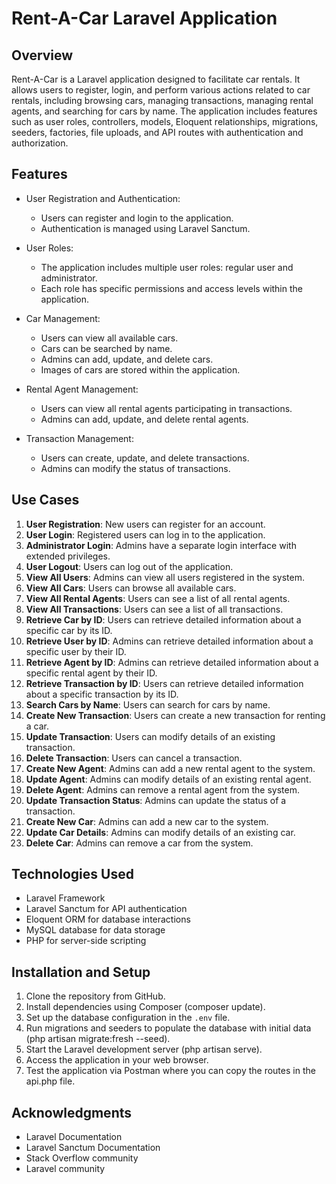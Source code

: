 # Rent-A-Car Laravel Application

## Overview
Rent-A-Car is a Laravel application designed to facilitate car rentals. It allows users to register, login, and perform various actions related to car rentals, including browsing cars, managing transactions, managing rental agents, and searching for cars by name. The application includes features such as user roles, controllers, models, Eloquent relationships, migrations, seeders, factories, file uploads, and API routes with authentication and authorization.

## Features
- User Registration and Authentication:
  - Users can register and login to the application.
  - Authentication is managed using Laravel Sanctum.

- User Roles:
  - The application includes multiple user roles: regular user and administrator.
  - Each role has specific permissions and access levels within the application.

- Car Management:
  - Users can view all available cars.
  - Cars can be searched by name.
  - Admins can add, update, and delete cars.
  - Images of cars are stored within the application.

- Rental Agent Management:
  - Users can view all rental agents participating in transactions.
  - Admins can add, update, and delete rental agents.

- Transaction Management:
  - Users can create, update, and delete transactions.
  - Admins can modify the status of transactions.

## Use Cases
1. **User Registration**: New users can register for an account.
2. **User Login**: Registered users can log in to the application.
3. **Administrator Login**: Admins have a separate login interface with extended privileges.
4. **User Logout**: Users can log out of the application.
5. **View All Users**: Admins can view all users registered in the system.
6. **View All Cars**: Users can browse all available cars.
7. **View All Rental Agents**: Users can see a list of all rental agents.
8. **View All Transactions**: Users can see a list of all transactions.
9. **Retrieve Car by ID**: Users can retrieve detailed information about a specific car by its ID.
10. **Retrieve User by ID**: Admins can retrieve detailed information about a specific user by their ID.
11. **Retrieve Agent by ID**: Admins can retrieve detailed information about a specific rental agent by their ID.
12. **Retrieve Transaction by ID**: Users can retrieve detailed information about a specific transaction by its ID.
13. **Search Cars by Name**: Users can search for cars by name.
14. **Create New Transaction**: Users can create a new transaction for renting a car.
15. **Update Transaction**: Users can modify details of an existing transaction.
16. **Delete Transaction**: Users can cancel a transaction.
17. **Create New Agent**: Admins can add a new rental agent to the system.
18. **Update Agent**: Admins can modify details of an existing rental agent.
19. **Delete Agent**: Admins can remove a rental agent from the system.
20. **Update Transaction Status**: Admins can update the status of a transaction.
21. **Create New Car**: Admins can add a new car to the system.
22. **Update Car Details**: Admins can modify details of an existing car.
23. **Delete Car**: Admins can remove a car from the system.

## Technologies Used
- Laravel Framework
- Laravel Sanctum for API authentication
- Eloquent ORM for database interactions
- MySQL database for data storage
- PHP for server-side scripting

## Installation and Setup
1. Clone the repository from GitHub.
2. Install dependencies using Composer (composer update).
3. Set up the database configuration in the `.env` file.
4. Run migrations and seeders to populate the database with initial data (php artisan migrate:fresh --seed).
5. Start the Laravel development server (php artisan serve).
6. Access the application in your web browser.
7. Test the application via Postman where you can copy the routes in the api.php file.


## Acknowledgments
- Laravel Documentation
- Laravel Sanctum Documentation
- Stack Overflow community
- Laravel community
